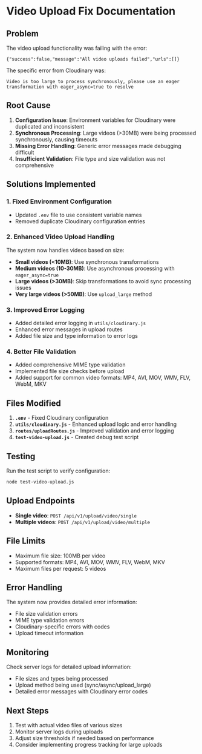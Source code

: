 # Video Upload Fix Documentation

## Problem
The video upload functionality was failing with the error:
```
{"success":false,"message":"All video uploads failed","urls":[]}
```

The specific error from Cloudinary was:
```
Video is too large to process synchronously, please use an eager transformation with eager_async=true to resolve
```

## Root Cause
1. **Configuration Issue**: Environment variables for Cloudinary were duplicated and inconsistent
2. **Synchronous Processing**: Large videos (>30MB) were being processed synchronously, causing timeouts
3. **Missing Error Handling**: Generic error messages made debugging difficult
4. **Insufficient Validation**: File type and size validation was not comprehensive

## Solutions Implemented

### 1. Fixed Environment Configuration
- Updated `.env` file to use consistent variable names
- Removed duplicate Cloudinary configuration entries

### 2. Enhanced Video Upload Handling
The system now handles videos based on size:

- **Small videos (<10MB)**: Use synchronous transformations
- **Medium videos (10-30MB)**: Use asynchronous processing with `eager_async=true`
- **Large videos (>30MB)**: Skip transformations to avoid sync processing issues
- **Very large videos (>50MB)**: Use `upload_large` method

### 3. Improved Error Logging
- Added detailed error logging in `utils/cloudinary.js`
- Enhanced error messages in upload routes
- Added file size and type information to error logs

### 4. Better File Validation
- Added comprehensive MIME type validation
- Implemented file size checks before upload
- Added support for common video formats: MP4, AVI, MOV, WMV, FLV, WebM, MKV

## Files Modified

1. **`.env`** - Fixed Cloudinary configuration
2. **`utils/cloudinary.js`** - Enhanced upload logic and error handling
3. **`routes/uploadRoutes.js`** - Improved validation and error logging
4. **`test-video-upload.js`** - Created debug test script

## Testing

Run the test script to verify configuration:
```bash
node test-video-upload.js
```

## Upload Endpoints

- **Single video**: `POST /api/v1/upload/video/single`
- **Multiple videos**: `POST /api/v1/upload/video/multiple`

## File Limits

- Maximum file size: 100MB per video
- Supported formats: MP4, AVI, MOV, WMV, FLV, WebM, MKV
- Maximum files per request: 5 videos

## Error Handling

The system now provides detailed error information:
- File size validation errors
- MIME type validation errors
- Cloudinary-specific errors with codes
- Upload timeout information

## Monitoring

Check server logs for detailed upload information:
- File sizes and types being processed
- Upload method being used (sync/async/upload_large)
- Detailed error messages with Cloudinary error codes

## Next Steps

1. Test with actual video files of various sizes
2. Monitor server logs during uploads
3. Adjust size thresholds if needed based on performance
4. Consider implementing progress tracking for large uploads
